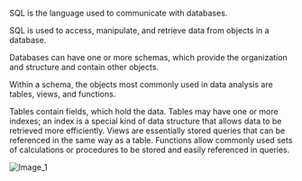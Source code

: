 SQL is the language used to communicate with databases. 

SQL is used to access, manipulate, and retrieve data from objects in a database. 

Databases can have one or more schemas, which provide the organization and structure and contain other objects.

Within a schema, the objects most commonly used in data analysis are tables, views, and functions.

Tables contain fields, which hold the data. 
  Tables may have one or more indexes; an index is a special kind of data structure that allows data to be retrieved more efficiently. 
  Views are essentially stored queries that can be referenced in the same way as a table. 
  Functions allow commonly used sets of calculations or procedures to be stored and easily referenced in queries. 
  
  ![Image_1](https://github.com/hru003/LeetCodechallenges/blob/SQL/Overview_of_DB_and_Objects.jpg?raw=true)
